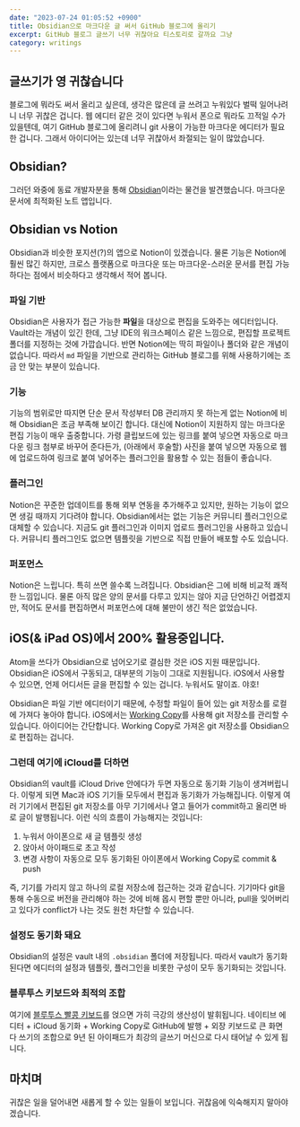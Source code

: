 ```yaml
---
date: "2023-07-24 01:05:52 +0900"
title: Obsidian으로 마크다운 글 써서 GitHub 블로그에 올리기
excerpt: GitHub 블로그 글쓰기 너무 귀찮아요 티스토리로 갈까요 그냥
category: writings
---
```


## 글쓰기가 영 귀찮습니다

블로그에 뭐라도 써서 올리고 싶은데, 생각은 많은데 글 쓰려고 누워있다 벌떡 일어나려니 너무 귀찮은 겁니다. 웹 에디터 같은 것이 있다면 누워서 폰으로 뭐라도 끄적일 수가 있을텐데, 여기 GitHub 블로그에 올리려니 git 사용이 가능한 마크다운 에디터가 필요한 겁니다. 그래서 아이디어는 있는데 너무 귀찮아서 좌절되는 일이 많았습니다.

## Obsidian?

그러던 와중에 동료 개발자분을 통해 [Obsidian]([https://obsidian.md](https://obsidian.md/))이라는 물건을 발견했습니다. 마크다운 문서에 최적화된 노트 앱입니다.

## Obsidian vs Notion

Obsidian과 비슷한 포지션(?)의 앱으로 Notion이 있겠습니다. 물론 기능은 Notion에 훨씬 많긴 하지만, 크로스 플랫폼으로 마크다운 또는 마크다운-스러운 문서를 편집 가능하다는 점에서 비슷하다고 생각해서 적어 봅니다.

### 파일 기반

Obsidian은 사용자가 접근 가능한 **파일**을 대상으로 편집을 도와주는 에디터입니다. Vault라는 개념이 있긴 한데, 그냥 IDE의 워크스페이스 같은 느낌으로, 편집할 프로젝트 폴더를 지정하는 것에 가깝습니다. 반면 Notion에는 딱히 파일이나 폴더와 같은 개념이 없습니다. 따라서 `md` 파일을 기반으로 관리하는 GitHub 블로그를 위해 사용하기에는 조금 안 맞는 부분이 있습니다.

### 기능

기능의 범위로만 따지면 단순 문서 작성부터 DB 관리까지 못 하는게 없는 Notion에 비해 Obsidian은 조금 부족해 보이긴 합니다. 대신에 Notion이 지원하지 않는 마크다운 편집 기능이 매우 출중합니다. 가령 클립보드에 있는 링크를 붙여 넣으면 자동으로 마크다운 링크 첨부로 바꾸어 준다든가, (아래에서 후술할) 사진을 붙여 넣으면 자동으로 웹에 업로드하여 링크로 붙여 넣어주는 플러그인을 활용할 수 있는 점들이 좋습니다.

### 플러그인

Notion은 꾸준한 업데이트를 통해 외부 연동을 추가해주고 있지만, 원하는 기능이 없으면 생길 때까지 기다려야 합니다. Obsidian에서는 없는 기능은 커뮤니티 플러그인으로 대체할 수 있습니다. 지금도 git 플러그인과 이미지 업로드 플러그인을 사용하고 있습니다. 커뮤니티 플러그인도 없으면 템플릿을 기반으로 직접 만들어 배포할 수도 있습니다.

### 퍼포먼스

Notion은 느립니다. 특히 쓰면 쓸수록 느려집니다. Obsidian은 그에 비해 비교적 쾌적한 느낌입니다. 물론 아직 많은 양의 문서를 다루고 있지는 않아 지금 단언하긴 어렵겠지만, 적어도 문서를 편집하면서 퍼포먼스에 대해 불만이 생긴 적은 없었습니다.

## iOS(& iPad OS)에서 200% 활용중입니다.

Atom을 쓰다가 Obsidian으로 넘어오기로 결심한 것은 iOS 지원 때문입니다. Obsidian은 iOS에서 구동되고, 대부분의 기능이 그대로 지원됩니다. iOS에서 사용할 수 있으면, 언제 어디서든 글을 편집할 수 있는 겁니다. 누워서도 말이죠. 야호!

Obsidian은 파일 기반 에디터이기 때문에, 수정할 파일이 들어 있는 git 저장소를 로컬에 가져다 놓아야 합니다. iOS에서는 [Working Copy]([https://workingcopy.app](https://workingcopy.app/))를 사용해 git 저장소를 관리할 수 있습니다. 아이디어는 간단합니다. Working Copy로 가져온 git 저장소를 Obsidian으로 편집하는 겁니다.

### 그런데 여기에 iCloud를 더하면

Obsidian의 vault를 iCloud Drive 안에다가 두면 자동으로 동기화 기능이 생겨버립니다. 이렇게 되면 Mac과 iOS 기기들 모두에서 편집과 동기화가 가능해집니다. 이렇게 여러 기기에서 편집된 git 저장소를 아무 기기에서나 열고 들어가 commit하고 올리면 바로 글이 발행됩니다. 이런 식의 흐름이 가능해지는 것입니다:

1. 누워서 아이폰으로 새 글 템플릿 생성
2. 앉아서 아이패드로 초고 작성
3. 변경 사항이 자동으로 모두 동기화된 아이폰에서 Working Copy로 commit & push

즉, 기기를 가리지 않고 하나의 로컬 저장소에 접근하는 것과 같습니다. 기기마다 git을 통해 수동으로 버전을 관리해야 하는 것에 비해 몹시 편할 뿐만 아니라, pull을 잊어버리고 있다가 conflict가 나는 것도 원천 차단할 수 있습니다.

### 설정도 동기화 돼요

Obsidian의 설정은 vault 내의 `.obsidian` 폴더에 저장됩니다. 따라서 vault가 동기화된다면 에디터의 설정과 템플릿, 플러그인을 비롯한 구성이 모두 동기화되는 것입니다.

### 블루투스 키보드와 최적의 조합

여기에 [블루투스 빨콩 키보드](https://www.lenovo.com/kr/ko/accessories-and-monitors/keyboards-and-mice/keyboards/KBD-BO-TrackPoint-KBD-Korean/p/4Y40Z48977)를 얹으면 가히 극강의 생산성이 발휘됩니다. 네이티브 에디터 + iCloud 동기화 + Working Copy로 GitHub에 발행 + 외장 키보드로 큰 화면 다 쓰기의 조합으로 9년 된 아이패드가 최강의 글쓰기 머신으로 다시 태어날 수 있게 됩니다.

## 마치며

귀찮은 일을 덜어내면 새롭게 할 수 있는 일들이 보입니다. 귀찮음에 익숙해지지 말아야겠습니다.